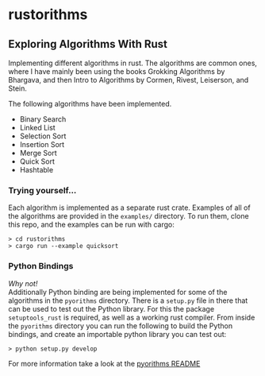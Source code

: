 # rustorithms
## Exploring Algorithms With Rust
Implementing different algorithms in rust. The algorithms are common ones, where I have mainly been using the books Grokking Algorithms by Bhargava, and then Intro to Algorithms by Cormen, Rivest, Leiserson, and Stein. 

The following algorithms have been implemented.
  - Binary Search
  - Linked List
  - Selection Sort
  - Insertion Sort
  - Merge Sort
  - Quick Sort
  - Hashtable

### Trying yourself...
Each algorithm is implemented as a separate rust crate.
Examples of all of the algorithms are provided in the `examples/` directory. To run them, clone this repo, and the examples can be run with cargo:
```shell
> cd rustorithms
> cargo run --example quicksort
```

### Python Bindings
_Why not!_  
Additionally Python binding are being implemented for some of the algorithms in the `pyorithms` directory. There is a `setup.py` file in there that can be used to test out the Python library.
For this the package `setuptools_rust` is required, as well as a working rust compiler. From inside the `pyorithms` directory you can run the following to build the Python bindings, and create an
importable python library you can test out:
```shell
> python setup.py develop
```
For more information take a look at the [pyorithms README](pyorithms/)
